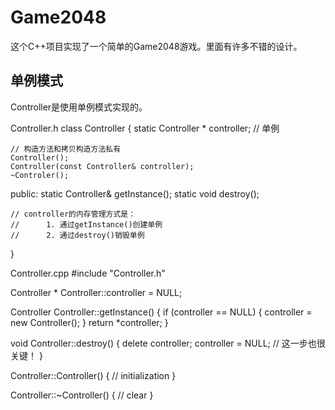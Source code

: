 # Game2048

这个C++项目实现了一个简单的Game2048游戏。里面有许多不错的设计。

## 单例模式

Controller是使用单例模式实现的。

Controller.h
class Controller {
    static Controller * controller; // 单例

    // 构造方法和拷贝构造方法私有
    Controller();
    Controller(const Controller& controller);
    ~Controler();
public: 
    static Controller& getInstance();
    static void destroy();

    // controller的内存管理方式是：
    //      1. 通过getInstance()创建单例
    //      2. 通过destroy()销毁单例
}

Controller.cpp
#include "Controller.h"

Controller * Controller::controller = NULL;

Controller Controller::getInstance() {
    if (controller == NULL) {
        controller = new Controller();
    }
    return *controller;
}

void Controller::destroy() {
    delete controller;
    controller = NULL; // 这一步也很关键！
}


Controller::Controller() {
    // initialization
} 

Controller::~Controller() {
    // clear
}

